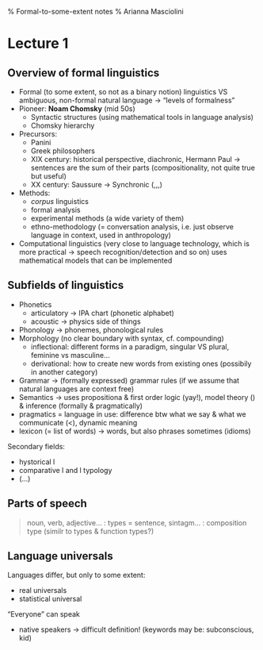 % Formal-to-some-extent notes
% Arianna Masciolini

# Lecture 1

## Overview of formal linguistics

- Formal (to some extent, so not as a binary notion) linguistics VS ambiguous, non-formal natural language -> “levels of formalness”
- Pioneer: __Noam Chomsky__ (mid 50s)
  - Syntactic structures (using mathematical tools in language analysis)
  - Chomsky hierarchy
- Precursors: 
  - Panini
  - Greek philosophers
  - XIX century: historical perspective, diachronic, Hermann Paul -> sentences are the sum of their parts (compositionality, not quite true but useful)
  - XX century: Saussure -> Synchronic (,,,)
- Methods:
  - _corpus_ linguistics
  - formal analysis
  - experimental methods (a wide variety of them)
  - ethno-methodology (= conversation analysis, i.e. just observe language in context, used in anthropology)
- Computational linguistics (very close to language technology, which is more practical -> speech recognition/detection and so on) uses mathematical models that can be implemented

## Subfields of linguistics

- Phonetics
  - articulatory -> IPA chart (phonetic alphabet)
  - acoustic -> physics side of things
- Phonology -> phonemes, phonological rules
- Morphology (no clear boundary with syntax, cf. compounding)
  - inflectional: different forms in a paradigm, singular VS plural, feminine vs masculine…
  - derivational: how to create new words from existing ones (possibily in another category)
- Grammar -> (formally expressed) grammar rules (if we assume that natural languages are context free)
- Semantics -> uses propositiona & first order logic (yay!), model theory () & inference (formally & pragmatically)
- pragmatics = language in use: difference btw what we say & what we communicate (<), dynamic meaning
- lexicon (= list of words) -> words, but also phrases sometimes (idioms)

Secondary fields:

- hystorical l
- comparative l and l typology
- (…)

## Parts of speech

> noun, verb, adjective… : types = sentence, sintagm… : composition type (similr to types & function types?)

## Language universals

Languages differ, but only to some extent:

- real universals
- statistical universal

“Everyone” can speak

- native speakers -> difficult definition! (keywords may be: subconscious, kid)